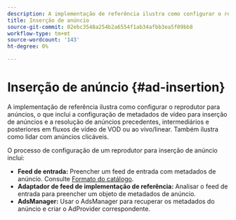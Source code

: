 ```yaml
---
description: A implementação de referência ilustra como configurar o reprodutor para anúncios, o que inclui a configuração de metadados de vídeo para inserção de anúncios e a resolução de anúncios precedentes, intermediários e posteriores em fluxos de vídeo de VOD ou ao vivo/linear. Também ilustra como lidar com anúncios clicáveis.
title: Inserção de anúncio
source-git-commit: 02ebc3548a254b2a6554f1ab34afbb3ea5f09bb8
workflow-type: tm+mt
source-wordcount: '143'
ht-degree: 0%

---
```


# Inserção de anúncio {#ad-insertion}

A implementação de referência ilustra como configurar o reprodutor para anúncios, o que inclui a configuração de metadados de vídeo para inserção de anúncios e a resolução de anúncios precedentes, intermediários e posteriores em fluxos de vídeo de VOD ou ao vivo/linear. Também ilustra como lidar com anúncios clicáveis.

O processo de configuração de um reprodutor para inserção de anúncio inclui:

* **Feed de entrada:** Preencher um feed de entrada com metadados de anúncio. Consulte [Formato do catálogo](../set-up-dev-environment/exploring-code/catalog-format.md).
* **Adaptador de feed de implementação de referência:** Analisar o feed de entrada para preencher um objeto de metadados de anúncio.
* **AdsManager:** Usar o AdsManager para recuperar os metadados do anúncio e criar o AdProvider correspondente.
